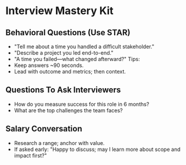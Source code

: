 # Interview Mastery Kit

## Behavioral Questions (Use STAR)
- "Tell me about a time you handled a difficult stakeholder."
- "Describe a project you led end-to-end."
- "A time you failed—what changed afterward?"
Tips:
- Keep answers ~90 seconds.
- Lead with outcome and metrics; then context.

## Questions To Ask Interviewers
- How do you measure success for this role in 6 months?
- What are the top challenges the team faces?

## Salary Conversation
- Research a range; anchor with value.
- If asked early: "Happy to discuss; may I learn more about scope and impact first?"